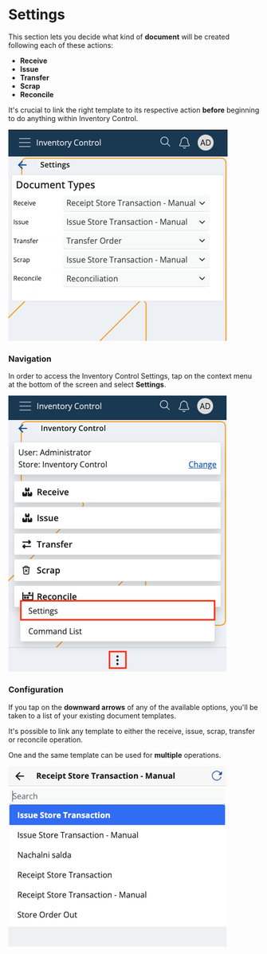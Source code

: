 # Settings

This section lets you decide what kind of **document** will be created following each of these actions:

* **Receive**
* **Issue**
* **Transfer**
* **Scrap**
* **Reconcile**

It's crucial to link the right template to its respective action **before** beginning to do anything within Inventory Control.

![Settings](pictures/inv_con_set.png)

### Navigation

In order to access the Inventory Control Settings, tap on the context menu at the bottom of the screen and select **Settings**.

![Settings](pictures/settings_click.png)

### Configuration

If you tap on the **downward arrows** of any of the available options, you'll be taken to a list of your existing document templates.

It's possible to link any template to either the receive, issue, scrap, transfer or reconcile operation. 

One and the same template can be used for **multiple** operations.

![Settings](pictures/change-documents.png)
